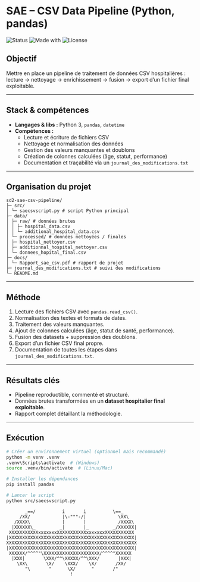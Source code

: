 # SAE – CSV Data Pipeline (Python, pandas)

![Status](https://img.shields.io/badge/status-finished-green)
![Made with](https://img.shields.io/badge/made%20with-Python-blue)
![License](https://img.shields.io/badge/license-MIT-lightgrey)

## Objectif
Mettre en place un pipeline de traitement de données CSV hospitalières :  
lecture → nettoyage → enrichissement → fusion → export d’un fichier final exploitable.  

---

##  Stack & compétences
- **Langages & libs :** Python 3, `pandas`, `datetime`
- **Compétences :**
  - Lecture et écriture de fichiers CSV
  - Nettoyage et normalisation des données
  - Gestion des valeurs manquantes et doublons
  - Création de colonnes calculées (âge, statut, performance)
  - Documentation et traçabilité via un `journal_des_modifications.txt`

---

##  Organisation du projet
```
sd2-sae-csv-pipeline/
├─ src/
│ └─ saecsvscript.py # script Python principal
├─ data/
│ ├─ raw/ # données brutes
│ │ ├─ hospital_data.csv
│ │ └─ additional_hospital_data.csv
│ └─ processed/ # données nettoyées / finales
│ ├─ hospital_nettoyer.csv
│ ├─ additionnal_hospital_nettoyer.csv
│ └─ donnees_hopital_final.csv
├─ docs/
│ └─ Rapport_sae_csv.pdf # rapport de projet
├─ journal_des_modifications.txt # suivi des modifications
└─ README.md
```

---

##  Méthode
1. Lecture des fichiers CSV avec `pandas.read_csv()`.
2. Normalisation des textes et formats de dates.
3. Traitement des valeurs manquantes.
4. Ajout de colonnes calculées (âge, statut de santé, performance).
5. Fusion des datasets + suppression des doublons.
6. Export d’un fichier CSV final propre.
7. Documentation de toutes les étapes dans `journal_des_modifications.txt`.

---

##  Résultats clés
- Pipeline reproductible, commenté et structuré.
- Données brutes transformées en un **dataset hospitalier final exploitable**.
- Rapport complet détaillant la méthodologie.

---

## Exécution
```bash
# Créer un environnement virtuel (optionnel mais recommandé)
python -m venv .venv
.venv\Scripts\activate  # (Windows)
source .venv/bin/activate  # (Linux/Mac)

# Installer les dépendances
pip install pandas

# Lancer le script
python src/saecsvscript.py
```
```
       _==/          i       i          \==_
     /XX/            |\-"""-/|            \XX\
   /XXXX\            |       |            /XXXX\
  |XXXXXX\_         _|       |_         _/XXXXXX|
 XXXXXXXXXXXxxxxxxxXXXXXXXXXXXxxxxxxxXXXXXXXXXXX
|XXXXXXXXXXXXXXXXXXXXXXXXXXXXXXXXXXXXXXXXXXXXXXX|
XXXXXXXXXXXXXXXXXXXXXXXXXXXXXXXXXXXXXXXXXXXXXXXXX
|XXXXXXXXXXXXXXXXXXXXXXXXXXXXXXXXXXXXXXXXXXXXXXX|
 XXXXXX/^^^^"\XXXXXXXXXXXXXXXXXXXXX/^^^^"XXXXXX
  |XXX|       \XXX/^^\XXXXX/^^\XXX/       |XXX|
    \XX\       \X/    \XXX/    \X/       /XX/
       "\       "      \X/      "       /"
                        !
```
